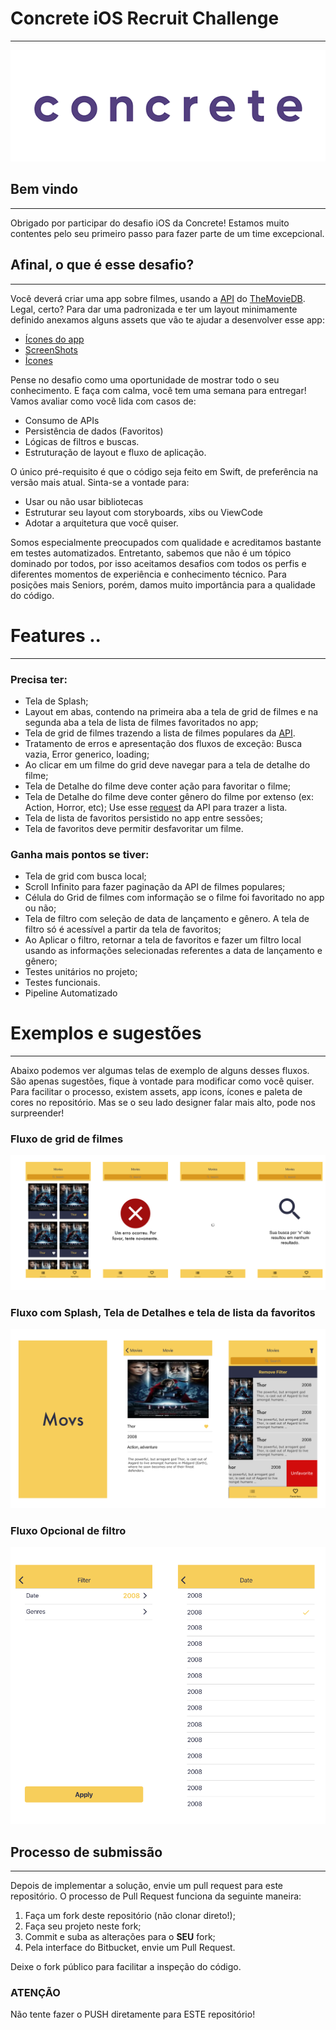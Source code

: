 # Concrete iOS Recruit Challenge #
---
![Gif](assets/Logo-animado-1.gif)

## Bem vindo
---
Obrigado por participar do desafio iOS da Concrete! Estamos muito contentes pelo seu primeiro passo para fazer parte de um time excepcional.


## Afinal, o que é esse desafio?
---
Você deverá criar uma app sobre filmes, usando a  [API](https://developers.themoviedb.org/3/getting-started/introduction) do [TheMovieDB](https://www.themoviedb.org/?language=en). Legal, certo? Para dar uma padronizada e ter um layout minimamente definido anexamos alguns assets que vão te ajudar a desenvolver esse app:

-  [Ícones do app](assets/appIcons)
-  [ScreenShots](assets/screenshots)
-  [Ícones](assets/icons)

Pense no desafio como uma oportunidade de mostrar todo o seu conhecimento. E faça com calma, você tem uma semana para entregar!
Vamos avaliar como você lida com casos de:


- Consumo de APIs
- Persistência de dados (Favoritos)
- Lógicas de filtros e buscas.
- Estruturação de layout e fluxo de aplicação.


O único pré-requisito é que o código seja feito em Swift, de preferência na versão mais atual. Sinta-se a vontade para:
- Usar ou não usar bibliotecas
- Estruturar seu layout com storyboards, xibs ou ViewCode
- Adotar a arquitetura que você quiser.


Somos especialmente preocupados com qualidade e acreditamos bastante em testes automatizados. Entretanto, sabemos que não é um tópico dominado por todos, por isso aceitamos desafios com todos os perfis e diferentes momentos de experiência e conhecimento técnico.
Para posições mais Seniors, porém, damos muito importância para a qualidade do código.


# Features ..
---
### Precisa ter:

- Tela de Splash;
- Layout em abas, contendo na primeira aba a tela de grid de filmes e na segunda aba a tela de lista de filmes favoritados no app;
- Tela de grid de filmes trazendo a lista de filmes populares da [API](https://developers.themoviedb.org/3/movies/get-popular-movies).
- Tratamento de erros e apresentação dos fluxos de exceção: Busca vazia, Error generico, loading;
- Ao clicar em um filme do grid deve navegar para a tela de detalhe do filme;
- Tela de Detalhe do filme deve conter ação para favoritar o filme;
- Tela de Detalhe do filme deve conter gênero do filme por extenso (ex: Action, Horror, etc); Use esse [request](https://developers.themoviedb.org/3/genres/get-movie-list) da API para trazer a lista.
- Tela de lista de favoritos persistido no app entre sessões;
- Tela de favoritos deve permitir desfavoritar um filme.




### Ganha mais pontos se tiver:

- Tela de grid com busca local;
- Scroll Infinito para fazer paginação da API de filmes populares;
- Célula do Grid de filmes com informação se o filme foi favoritado no app ou não;
- Tela de filtro com seleção de data de lançamento e gênero. A tela de filtro só é acessível a partir da tela de favoritos;
- Ao Aplicar o filtro, retornar a tela de favoritos e fazer um filtro local usando as informações selecionadas referentes a data de lançamento e gênero;
- Testes unitários no projeto;
- Testes funcionais.
- Pipeline Automatizado



# Exemplos e sugestões
---

Abaixo podemos ver algumas telas de exemplo de alguns desses fluxos. São apenas sugestões, fique à vontade para modificar como você quiser.
Para facilitar o processo, existem assets, app icons, ícones e paleta de cores no repositório. Mas se o seu lado designer falar mais alto, pode nos surpreender!


### Fluxo de grid de filmes
![Image of Yaktocat](assets/flow/lista.png)

### Fluxo com Splash, Tela de Detalhes e tela de lista da favoritos
![Image of Yaktocat](assets/flow/splash_detalhes.png)

### Fluxo Opcional de filtro
![Image of Yaktocat](assets/flow/filtro.png)


## **Processo de submissão** ###
---

Depois de implementar a solução, envie um pull request para este repositório.
O processo de Pull Request funciona da seguinte maneira:

1. Faça um fork deste repositório (não clonar direto!);
2. Faça seu projeto neste fork;
3. Commit e suba as alterações para o __SEU__ fork;
4. Pela interface do Bitbucket, envie um Pull Request.

Deixe o fork público para facilitar a inspeção do código.

### **ATENÇÃO** ###

Não tente fazer o PUSH diretamente para ESTE repositório!
